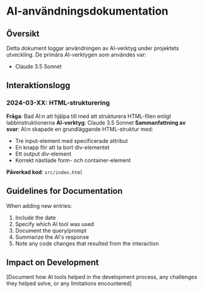 # AI-användningsdokumentation

## Översikt
Detta dokument loggar användningen av AI-verktyg under projektets utveckling. De primära AI-verktygen som användes var:
- Claude 3.5 Sonnet

## Interaktionslogg

### 2024-03-XX: HTML-strukturering
**Fråga**: Bad AI:n att hjälpa till med att strukturera HTML-filen enligt labbinstruktionerna
**AI-verktyg**: Claude 3.5 Sonnet
**Sammanfattning av svar**: AI:n skapade en grundläggande HTML-struktur med:
- Tre input-element med specificerade attribut
- En knapp för att ta bort div-elementet
- Ett output div-element
- Korrekt nästlade form- och container-element

**Påverkad kod**: `src/index.html`

## Guidelines for Documentation
When adding new entries:
1. Include the date
2. Specify which AI tool was used
3. Document the query/prompt
4. Summarize the AI's response
5. Note any code changes that resulted from the interaction

## Impact on Development
[Document how AI tools helped in the development process, any challenges they helped solve, or any limitations encountered] 